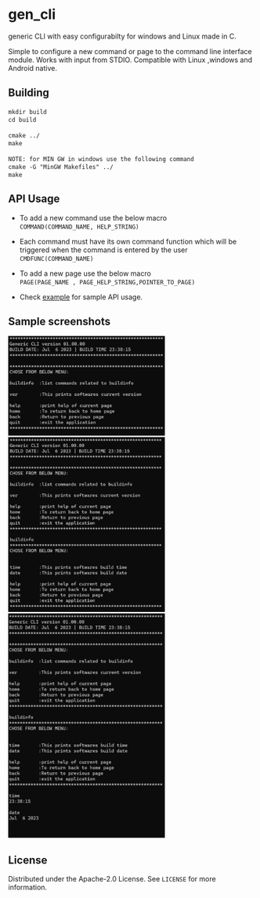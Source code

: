 # gen_cli
generic CLI with easy configurabilty for windows and Linux made in C.

Simple to configure a new command or page to the command line interface module. Works with input from STDIO.
Compatible with Linux ,windows and Android native. 

## Building

```shell
mkdir build 
cd build 

cmake ../
make

NOTE: for MIN GW in windows use the following command
cmake -G "MinGW Makefiles" ../
make

```
## API Usage

* To add a new command use the below macro   
`COMMAND(COMMAND_NAME, HELP_STRING)`  

* Each command must have its own command function which will be triggered when the command is entered by the user    
`CMDFUNC(COMMAND_NAME)`

* To add a new page use the below macro    
`PAGE(PAGE_NAME , PAGE_HELP_STRING,POINTER_TO_PAGE)`

* Check [example](https://github.com/ajaykrishna97/gen_cli/blob/main/CLI/src/main.c) for sample API usage.

## Sample screenshots

<img src="images/EXAMPLE_CLI_HOME.png" width="320">

<img src="images/EXAMPLE_CLI_HOME_2.png" width="320">

<img src="images/EXAMPLE_CLI_HOME_3.png" width="320">

<!-- LICENSE -->
## License

Distributed under the Apache-2.0 License. See `LICENSE` for more information.



